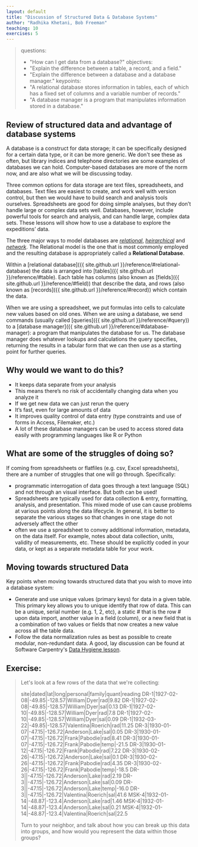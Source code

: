 ```yaml
---
layout: default
title: "Discussion of Structured Data & Database Systems"
author: "Radhika Khetani, Bob Freeman"
teaching: 10
exercises: 5
---
```


> questions:
> - "How can I get data from a database?"
> objectives:
> - "Explain the difference between a table, a record, and a field."
> - "Explain the difference between a database and a database manager."
> keypoints:
> - "A relational database stores information in tables, each of which has a fixed set of columns and a variable number of records."
> - "A database manager is a program that manipulates information stored in a database."


## Review of structured data and advantage of database systems

A database is a construct for data storage; it can be specifically designed for a certain data type, or it can be more generic. We don't see these as often, but library indices and telephone directories are some examples of databases we can hold. Computer-based databases are more of the norm now, and are also what we will be discussing today.

Three common options for data storage are text files, spreadsheets, and databases. Text files are easiest to create, and work well with version control, but then we would have to build search and analysis tools ourselves. Spreadsheets are good for doing simple analyses, but they don’t handle large or complex data sets well. Databases, however, include powerful tools for search and analysis, and can handle large, complex data sets. These lessons will show how to use a database to explore the expeditions’ data.

The three major ways to model databases are [*relational*](https://en.wikipedia.org/wiki/Relational_model), [*heirarchical*](https://en.wikipedia.org/wiki/Hierarchical_database_model) and [*network*](https://en.wikipedia.org/wiki/Network_model). The Relational model is the one that is most commonly employed and the resulting database is appropriately called a **Relational Database**.

Within a [relational database]({{ site.github.url }}/reference/#relational-database) the data is arranged into [tables]({{ site.github.url }}/reference/#table). Each table has columns (also known as [fields]({{ site.github.url }}/reference/#field)) that describe the data, and rows (also known as [records]({{ site.github.url }}/reference/#record)) which contain the data.

When we are using a spreadsheet, we put formulas into cells to calculate new values based on old ones. When we are using a database,
we send commands (usually called [queries]({{ site.github.url }}/reference/#query)) to a [database manager]({{ site.github.url }}/reference/#database-manager): a program that manipulates the database for us. The database manager does whatever lookups and calculations the query specifies, returning the results in a tabular form that we can then use as a starting point for further queries.

## Why would we want to do this?

* It keeps data separate from your analysis
* This means there’s no risk of accidentally changing data when you analyze it
* If we get new data we can just rerun the query 
* It’s fast, even for large amounts of data
* It improves quality control of data entry (type constraints and use of forms in Access, Filemaker, etc.) 
* A lot of these database managers can be used to access stored data easily with programming languages like R or Python

## What are some of the struggles of doing so?

If coming from spreadsheets or flatfiles (e.g. csv, Excel spreadsheets), there are a number of struggles that one will go through. Specifically:

* programmatic interrogation of data goes through a text language (SQL) and not through an visual interface. But both can be used!
* Spreadsheets are typically used for data collection & entry, formatting, analysis, and presentation. This mixed mode of use can cause problems at various points along the data lifecycle. In general, it is better to separate the various stages so that changes in one stage do not adversely affect the other
* often we use a spreadsheet to convey additional information, metadata, on the data itself. For example, notes about data collection, units, validity of measurements, etc. These should be explicitly coded in your data, or kept as a separate metadata table for your work.

## Moving towards structured Data

Key points when moving towards structured data that you wish to move into a database system:

- Generate and use unique values (primary keys) for data in a given table. This primary key allows you to unique identify that row of data. This can be a unique, serial number (e.g. 1, 2, etc), a static # that is the row # upon data import, another value in a field (column), or a new field that is a combination of two values or fields that now creates a new value across all the table data.
- Follow the data normalization rules as best as possible to create modular, non-redundant data. A good, lay discussion can be found at Software Carpentry's [Data Hygiene lesson](http://swcarpentry.github.io/sql-novice-survey/08-hygiene/).

## Exercise:

> Let's look at a few rows of the data that we're collecting:
> 
> site|dated|lat|long|personal|family|quant|reading
> DR-1|1927-02-08|-49.85|-128.57|William|Dyer|rad|9.82
> DR-1|1927-02-08|-49.85|-128.57|William|Dyer|sal|0.13
> DR-1|1927-02-10|-49.85|-128.57|William|Dyer|rad|7.8
> DR-1|1927-02-10|-49.85|-128.57|William|Dyer|sal|0.09
> DR-1|1932-03-22|-49.85|-128.57|Valentina|Roerich|rad|11.25
> DR-3|1930-01-07|-47.15|-126.72|Anderson|Lake|sal|0.05
> DR-3|1930-01-07|-47.15|-126.72|Frank|Pabodie|rad|8.41
> DR-3|1930-01-07|-47.15|-126.72|Frank|Pabodie|temp|-21.5
> DR-3|1930-01-12|-47.15|-126.72|Frank|Pabodie|rad|7.22
> DR-3|1930-02-26|-47.15|-126.72|Anderson|Lake|sal|0.1
> DR-3|1930-02-26|-47.15|-126.72|Frank|Pabodie|rad|4.35
> DR-3|1930-02-26|-47.15|-126.72|Frank|Pabodie|temp|-18.5
> DR-3||-47.15|-126.72|Anderson|Lake|rad|2.19
> DR-3||-47.15|-126.72|Anderson|Lake|sal|0.09
> DR-3||-47.15|-126.72|Anderson|Lake|temp|-16.0
> DR-3||-47.15|-126.72|Valentina|Roerich|sal|41.6
> MSK-4|1932-01-14|-48.87|-123.4|Anderson|Lake|rad|1.46
> MSK-4|1932-01-14|-48.87|-123.4|Anderson|Lake|sal|0.21
> MSK-4|1932-01-14|-48.87|-123.4|Valentina|Roerich|sal|22.5
> 
> Turn to your neighbor, and talk about how you can break up this data into groups, and how would you represent the data within those groups?
